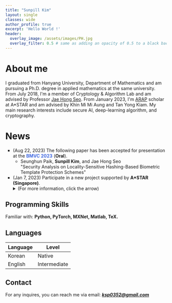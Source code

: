```yaml
---
title: "Sunpill Kim"
layout: single
classes: wide
author_profile: true
excerpt: 'Hello World !'
header:
  overlay_image: /assets/images/PH.jpg
  overlay_filter: 0.5 # same as adding an opacity of 0.5 to a black background
---
```



# About me

I graduated from Hanyang University, Department of Mathematics and am pursuing a Ph.D. degree in applied mathematics at the same university. From July 2018, I'm a member of Cryptology & Algorithm Lab and am advised by Professor [Jae Hong Seo](https://sites.google.com/site/jhsbhs/). From January 2023, I'm [ARAP](https://www.a-star.edu.sg/Scholarships/for-graduate-studies/a-star-research-attachment-programme) scholar at A*STAR and am advised by Khin Mi Mi Aung and Tan Yong Kiam. My main research interests include secure AI, deep-learning algorithm, and cryptography.

# News

<ul type="square">
    <li>
        (Aug 22, 2023) The following paper has been accepted for presentation at the <b><span style = "color : #4169E1">BMVC 2023</span></b> (<b>Oral</b>).
        <br>
        <ul type="bullet">
          <li>
            Seunghun Paik, <b>Sunpill Kim</b>, and Jae Hong Seo
            <br>
            "Security Analysis on Locality-Sensitive Hashing-Based Biometric Template Protection Schemes"
          </li>
        </ul>
    </li>
    <li>
      (Jan 7, 2023) Participate in a new project supported by <b>A*STAR (Singapore)</b>.
    </li>
    <details>
      <summary>
        (For more information, click the arrow)
      </summary>
        <ul type="square">
          <li>
            (Dec 6, 2022) Our paper (<A href="https://ieeexplore.ieee.org/document/9965373">Analysis on Secure Triplet Loss</A>) is accepted at IEEE Access.
          </li>
          <li>
              (Sep 27, 2022) The following paper won the special prize at "National Cryptographic Technology Contest, 2022".
              <br>
              <ul type="bullet">
                <li>
                  Title: Deep Face Template Protection in the Wild
                  <br>
                  Participant: Sunpill Kim (Hanyang University), Hoyong Shin (Hankuk University of Foreign Studies), and Jae Hong Seo (Hanyang University)
                </li>
              </ul>
          </li>
          <li>
              (Jul 11, 2022) Participate in a new project supported by CRYPTOLAB.
              <br>
              (Title: "Development of Encrypted Face Template DB Search Technology")
          </li>
          <li>
              (Apr 28, 2022) Presentation of research results related to <A href="https://Sunpill.github.io/assets/kms_spring_sunpill.pdf">Deep Face Template Protection in the wild</A> at <A href="https://www.kms.or.kr/md_meet/main.html?period=78">2022 KMS Spring Meeting</A>
          </li>
          <li>
              (Feb 22, 2022) Participate in a new project supported by Korea Institute of Information Security & Cryptology.
              <br>
              (Title: "Research on Biometric Information Extraction Threats and Protection Methods in Deep Learning-based Face Recognition")
          </li>
          <li>
              (Dec 23, 2021) I will receive a scholarship of about $10000 from the Samil Foundation until February 2023.
          </li>
          <li>
              (Nov 5, 2021) Presentation of research results related to Ironmask at <A href="http://aiassociation.kr/Conference/ConferenceView.asp?AC=0&CODE=CC20210801&B_CATE=BBC1">2021 KAIC Fall Meeting</A>
          </li>
          <li>
              Participate in a new project supported by Samsung Science & Technology Foundation.
              <br>
              (Title: "Secure Multi-party Approximate Computation")    
          </li>
          <li>
              Presentation of research results related to Ironmask at <A href="https://research.samsung.com/sstf">SSTF 2021</A>
              <details>
                  <summary>
                      (For more information, click the arrow)
                  </summary>
                  <iframe src="https://www.youtube.com/embed/RDl81Jd83zc?start=15563" width="560" height="315" frameborder="0"> </iframe>
              </details>
          </li>
          <li>
              Participate in a new project supported by Institute for Information and Communications Technology Promotion (IITP). 
              <br>
              (Title: "Study on Crypto Primitives for SNARK")
          </li>
          <li>
              Participate in a new project supported by National Security Research Institute (NSR). 
              <br>
              (Title: "Research on Incrementally Verifiable Computation Design Technique and Application Method")
          </li>
          <li>
              One paper (<A href="https://openaccess.thecvf.com/content/CVPR2021/html/Kim_IronMask_Modular_Architecture_for_Protecting_Deep_Face_Template_CVPR_2021_paper.html">IronMask: Modular Architecture for Protecting Deep Face Template</A>) accepted at <A href="http://cvpr2021.thecvf.com/">CVPR 2021</A>
          </li>
        </ul>
    </details>
    
</ul>    

## Programming Skills

Familiar with: **Python, PyTorch, MXNet, Matlab, TeX.**

## Languages

| Language | Level  |
|----------|--------|
| Korean   | Native |
| English  | Intermediate |

## Contact

For any inquires, you can reach me via email: **_[ksp0352@gmail.com](mailto:ksp0352@gmail.com)_**

<div class='mo'><body><script type="text/javascript" src="//rf.revolvermaps.com/0/0/6.js?i=510d988emtu&amp;m=2&amp;c=baff00&amp;cr1=f03b11&amp;f=ubuntu&amp;l=0&amp;bv=55" async="async"></script></body>
 </div>

<div class='pc'><body><script type="text/javascript" src="//rf.revolvermaps.com/0/0/6.js?i=510d988emtu&amp;m=2&amp;c=baff00&amp;cr1=f03b11&amp;f=ubuntu&amp;l=0&amp;bv=55" async="async"></script></body>
 </div>

<script>

var ratio = window.devicePixelRatio,

     mo = document.querySelector('.mo'),

     pc = document.querySelector('.pc');

     

console.log(ratio);

if(ratio >= 2) {

  pc.style.display = 'none';

} else {

  mo.style.display = 'none';

}

</script>
